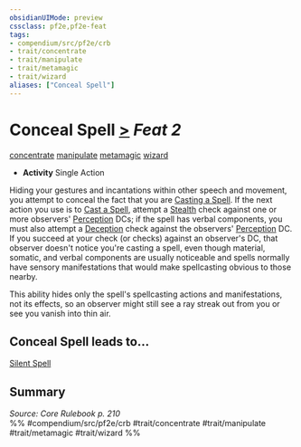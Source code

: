 ```yaml
---
obsidianUIMode: preview
cssclass: pf2e,pf2e-feat
tags:
- compendium/src/pf2e/crb
- trait/concentrate
- trait/manipulate
- trait/metamagic
- trait/wizard
aliases: ["Conceal Spell"]
---
```

# Conceal Spell  [>](../../Rules/core-rulebook/chapter-9-playing-the-game.md#Actions "Single Action") *Feat 2*  
[concentrate](../../Rules/traits/concentrate.md)  [manipulate](../../Rules/traits/manipulate.md)  [metamagic](../../Rules/traits/metamagic.md)  [wizard](../../Rules/traits/wizard.md)  

- **Activity** Single Action

Hiding your gestures and incantations within other speech and movement, you attempt to conceal the fact that you are [Casting a Spell](../../Rules/actions/cast-a-spell.md). If the next action you use is to [Cast a Spell](../../Rules/actions/cast-a-spell.md), attempt a [Stealth](../skills.md#Stealth) check against one or more observers' [Perception](../skills.md#Perception) DCs; if the spell has verbal components, you must also attempt a [Deception](../skills.md#Deception) check against the observers' [Perception](../skills.md#Perception) DC. If you succeed at your check (or checks) against an observer's DC, that observer doesn't notice you're casting a spell, even though material, somatic, and verbal components are usually noticeable and spells normally have sensory manifestations that would make spellcasting obvious to those nearby.

This ability hides only the spell's spellcasting actions and manifestations, not its effects, so an observer might still see a ray streak out from you or see you vanish into thin air.

## Conceal Spell leads to...

[Silent Spell](silent-spell.md)

## Summary

*Source: Core Rulebook p. 210*  
%% #compendium/src/pf2e/crb #trait/concentrate #trait/manipulate #trait/metamagic #trait/wizard %%
